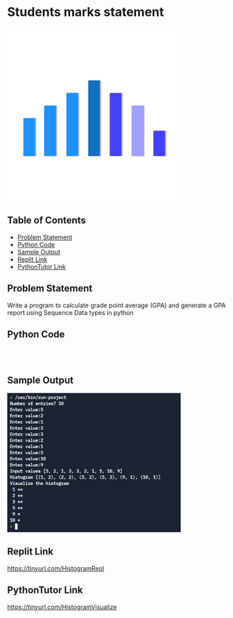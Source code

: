 # Students marks statement

<img src="./img/Histogram.gif" style="width:400px;" class="center"/>

## Table of Contents

- [Problem Statement](#problem-statement)
- [Python Code](#python-code)
- [Sample Output](#Sample-Output)
- [Replit Link](#replit-link)
- [PythonTutor Link](#pythontutor-link)


## Problem Statement

<div align="justify"> <p> Write a program to calculate grade point average (GPA) and generate a GPA report using Sequence Data types in python  </div></p>




## Python Code

```python

    
```

## Sample Output
<img src="./img/OPHistogram.PNG" style="width:400px;" class="center"/>

## Replit Link
https://tinyurl.com/HistogramRepl

## PythonTutor Link

https://tinyurl.com/HistogramVisualize
